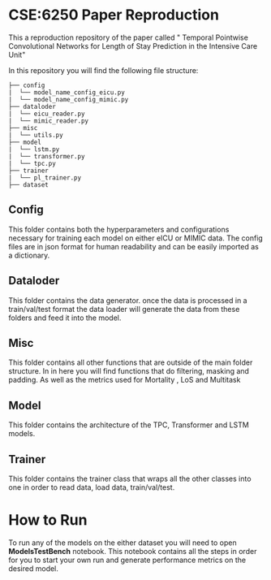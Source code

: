 # CSE:6250 Paper Reproduction

This a reproduction repository of the paper called " Temporal Pointwise Convolutional Networks for Length of Stay
Prediction in the Intensive Care Unit"

In this repository you will find the following file structure:
```
├── config
|  └── model_name_config_eicu.py
|  └── model_name_config_mimic.py
├── dataloder
|  └── eicu_reader.py
|  └── mimic_reader.py
├── misc
|  └── utils.py
├── model
|  └── lstm.py
|  └── transformer.py
|  └── tpc.py
├── trainer
|  └── pl_trainer.py
├── dataset

```

## Config
This folder contains both the hyperparameters and configurations necessary for training each model on either eICU or MIMIC data.
The config files are in json format for human readability and can be easily imported as a dictionary.

## Dataloder 

This folder contains the data generator. once the data is processed in a train/val/test format the data loader will generate the data from these folders and feed it into the model.
## Misc

This folder contains all other functions that are outside of the main folder structure. In in here you will find functions that do filtering, masking and padding. As well as the metrics used for Mortality , LoS and Multitask

## Model 

This folder contains the architecture of the TPC, Transformer and LSTM models. 

## Trainer

This folder contains the trainer class that wraps all the other classes into one in order to read data, load data, train/val/test.

# How to Run
To run any of the models on the either dataset you will need to open **ModelsTestBench** notebook. This notebook contains all the steps in order for you to start your own run and generate performance metrics on the desired model. 




